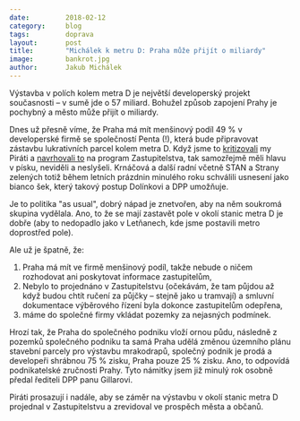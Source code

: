 ```yaml
---
date:         2018-02-12
category:     blog
tags:         doprava
layout:       post
title:        "Michálek k metru D: Praha může přijít o miliardy" 
image:        bankrot.jpg
author:       Jakub Michálek
---
```


Výstavba v polích kolem metra D je největší developerský projekt současnosti – v sumě jde o 57 miliard. Bohužel způsob zapojení Prahy je pochybný a město může přijít o miliardy.

Dnes už přesně víme, že Praha má mít menšinový podíl 49 % v developerské firmě se společností Penta (!), která bude připravovat zástavbu lukrativních parcel kolem metra D. Když jsme to [kritizovali](https://praha.pirati.cz/metro-d-bude-tunel.html) my Piráti a [navrhovali to](https://praha.pirati.cz/mlceni-o-dopravnim-podniku-nemocnici-na-frantisku-a-pochybne-smart-cities.html) na program Zastupitelstva, tak samozřejmě měli hlavu v písku, neviděli a neslyšeli. Krnáčová a další radní včetně STAN a Strany zelených totiž během letních prázdnin minulého roku schválili usnesení jako bianco šek, který takový postup Dolínkovi a DPP umožňuje.

Je to politika "as usual", dobrý nápad je znetvořen, aby na něm soukromá skupina vydělala. Ano, to že se mají zastavět pole v okolí stanic metra D je dobře (aby to nedopadlo jako v Letňanech, kde jsme postavili metro doprostřed pole).

Ale už je špatně, že:

1. Praha má mít ve firmě menšinový podíl, takže nebude o ničem rozhodovat ani poskytovat informace zastupitelům, 
2. Nebylo to projednáno v Zastupitelstvu (očekávám, že tam půjdou až když budou chtít ručení za půjčky – stejně jako u tramvají) a smluvní dokumentace výběrového řízení byla dokonce zastupitelům odepřena,
3. máme do společné firmy vkládat pozemky za nejasných podmínek.

Hrozí tak, že Praha do společného podniku vloží ornou půdu, následně z pozemků společného podniku ta samá Praha udělá změnou územního plánu stavební parcely pro výstavbu mrakodrapů, společný podnik je prodá a developeři shrábnou 75 % zisku, Praha pouze 25 % zisku. Ano, to odpovídá podnikatelské zručnosti Prahy. Tyto námitky jsem již minulý rok osobně předal řediteli DPP panu Gillarovi.

Piráti prosazují i nadále, aby se záměr na výstavbu v okolí stanic metra D projednal v Zastupitelstvu a zrevidoval ve prospěch města a občanů.
